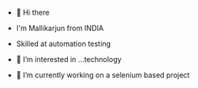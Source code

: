 - 👋 Hi there
- I'm Mallikarjun from INDIA
- Skilled at automation testing

- 👀 I’m interested in ...technology
- 🌱 I’m currently working on a selenium based project


<!---
MallikarjunGarwad/MallikarjunGarwad is a ✨ special ✨ repository because its `README.md` (this file) appears on your GitHub profile.
You can click the Preview link to take a look at your changes.
--->
